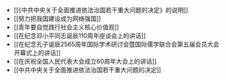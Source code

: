   - [[《中共中央关于全面推进依法治国若干重大问题的决定》的说明]]
  - [[努力把我国建设成为网络强国]]
  - [[青年要自觉践行社会主义核心价值观]]
  - [[在纪念邓小平同志诞辰110周年座谈会上的讲话]]
  - [[在纪念孔子诞辰2565周年国际学术研讨会暨国际儒学联合会第五届会员大会开幕式上的讲话]]
  - [[在庆祝全国人民代表大会成立60周年大会上的讲话]]
  - [[中共中央关于全面推进依法治国若干重大问题的决定]]
